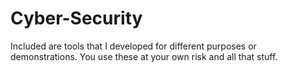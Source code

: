 # Cyber-Security

Included are tools that I developed for different purposes or demonstrations. You use these at your own risk and all that stuff.

